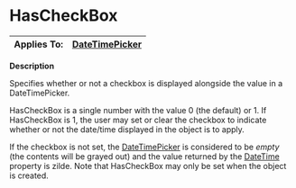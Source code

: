 




<h1 class="heading"><span class="name">HasCheckBox</span></h1>

| Applies To: | [DateTimePicker](../a-z/datetimepicker.md) |
| --- | ---  |


**Description**


Specifies whether or not a checkbox is displayed alongside the value in a DateTimePicker.


HasCheckBox is a single number with the value 0 (the default) or 1. If HasCheckBox is 1, the user may set or clear the checkbox to indicate whether or not the date/time displayed in the object is to apply.


If the checkbox is not set, the [DateTimePicker](../a-z/datetimepicker.md) is considered to be *empty* (the contents will be grayed out) and the value returned by the [DateTime](../a-z/datetime.md) property is zilde. Note that HasCheckBox may only be set when the object is created.



